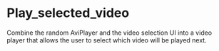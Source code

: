 # Play_selected_video
Combine the random AviPlayer and the video selection UI into a video player that allows the user to select which video will be played next.
